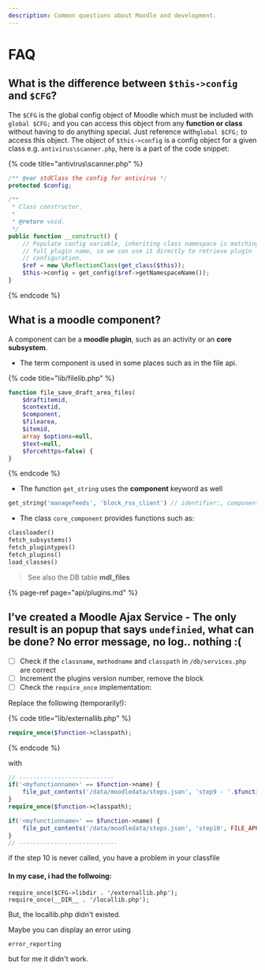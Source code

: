 ```yaml
---
description: Common questions about Moodle and development.
---
```


# FAQ

## What is the difference between `$this->config` and `$CFG`?

The `$CFG` is the global config object of Moodle which must be included with `global $CFG;` and you can access this object from any **function or class** without having to do anything special. Just reference with`global $CFG;` to access this object. The object of `$this->config` is a config object for a given class e.g. `antivirus\scanner.php`, here is  a part of the code snippet:

{% code title="antivirus\\scanner.php" %}
```php
/** @var stdClass the config for antivirus */
protected $config;

/**
 * Class constructor.
 *
 * @return void.
 */
public function __construct() {
    // Populate config variable, inheriting class namespace is matching
    // full plugin name, so we can use it directly to retrieve plugin
    // configuration.
    $ref = new \ReflectionClass(get_class($this));
    $this->config = get_config($ref->getNamespaceName());
}
```
{% endcode %}

## What is a moodle component?

A component can be a **moodle plugin**, such as an activity or an **core subsystem**.

* The term component is used in some places such as in the file api.

{% code title="lib/filelib.php" %}
```php
function file_save_draft_area_files(
    $draftitemid, 
    $contextid, 
    $component, 
    $filearea, 
    $itemid, 
    array $options=null, 
    $text=null, 
    $forcehttps=false) {
}
```
{% endcode %}

* The function `get_string` uses the **component** keyword as well

```php
get_string('managefeeds', 'block_rss_client') // identifier:, component:
```

* The class `core_component` provides functions such as:

```php
classloader()
fetch_subsystems()
fetch_plugintypes()
fetch_plugins()
load_classes()
```

> See also the DB table **mdl\_files**

{% page-ref page="api/plugins.md" %}

## I've created a Moodle Ajax Service - The only result is an popup that says `undefinied`, what can be done? No error message, no log.. nothing :\(

* [ ] Check if the `classname`, `methodname` and `classpath` in `/db/services.php` are correct
* [ ] Increment the plugins version number, remove the block
* [ ] Check the `require_once` implementation:

Replace the following \(temporarily!\):

{% code title="lib/externallib.php" %}
```php
require_once($function->classpath);
```
{% endcode %}

with

```php
// ---------------------------
if('<myfunctionname>' == $function->name) {
    file_put_contents('/data/moodledata/steps.json', 'step9 - '.$function->classpath, FILE_APPEND);
}
require_once($function->classpath);

if('<myfunctionname>' == $function->name) {
    file_put_contents('/data/moodledata/steps.json', 'step10', FILE_APPEND);
}
// ----------------------------
```

if the step 10 is never called, you have a problem in your classfile

#### In my case, i had the follwoing:

```text
require_once($CFG->libdir . '/externallib.php');
require_once(__DIR__ . '/locallib.php');
```

But, the locallib.php didn't existed. 

Maybe you can display an error using 

```text
error_reporting
```

but for me it didn't work.





